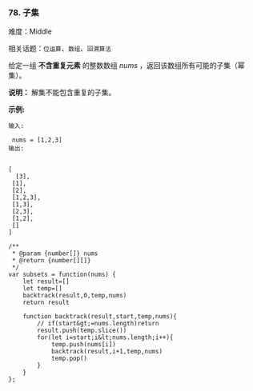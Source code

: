 ### 78. 子集

难度：Middle

相关话题：`位运算`、`数组`、`回溯算法`

给定一组 **不含重复元素** 的整数数组 *nums* ，返回该数组所有可能的子集（幂集）。



 **说明：** 解集不能包含重复的子集。



 **示例:** 





```
输入:

 nums = [1,2,3]
输出:


[
  [3],
 [1],
 [2],
 [1,2,3],
 [1,3],
 [2,3],
 [1,2],
 []
]
```


```
/**
 * @param {number[]} nums
 * @return {number[][]}
 */
var subsets = function(nums) {
    let result=[]
    let temp=[]
    backtrack(result,0,temp,nums)
    return result
    
    function backtrack(result,start,temp,nums){
        // if(start&gt;=nums.length)return
        result.push(temp.slice())
        for(let i=start;i&lt;nums.length;i++){
            temp.push(nums[i])
            backtrack(result,i+1,temp,nums)
            temp.pop()
        }
    }
};



```
